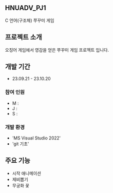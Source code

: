 ## HNUADV_PJ1
C 언어(구조체) 쭈꾸미 게임

## 프로젝트 소개
오징어 게임에서 영감을 얻은 쭈꾸미 게임 프로젝트 입니다.
<br>

## 개발 기간
* 23.09.21 - 23.10.20

### 참여 인원
- M : 
- J : 
- S :

### 개발 환경
- 'MS Visual Studio 2022'
- 'git 기초'

## 주요 기능
- 시작 애니메이션
- 제비뽑기
- 무궁화 꽃

